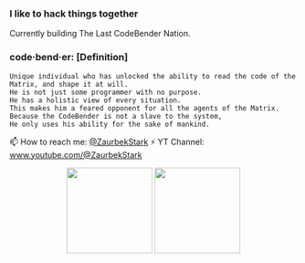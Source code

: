 ### I like to hack things together

Currently building The Last CodeBender Nation.

### code·bend·er: [Definition]

    Unique individual who has unlocked the ability to read the code of the Matrix, and shape it at will.
    He is not just some programmer with no purpose.
    He has a holistic view of every situation.
    This makes him a feared opponent for all the agents of the Matrix.
    Because the CodeBender is not a slave to the system,
    He only uses his ability for the sake of mankind.

📫 How to reach me: [@ZaurbekStark](https://twitter.com/ZaurbekStark)
⚡ YT Channel: www.youtube.com/@ZaurbekStark


<div align="center">
  <img height="150em" src="https://github-readme-stats.vercel.app/api?username=zaurbek-stark&count_private=true&show_icons=true&theme=dark" />
  <img height="150em" src="https://github-readme-stats.vercel.app/api/top-langs/?username=zaurbek-stark&theme=dark&layout=compact&langs_count=6" />
</div>
